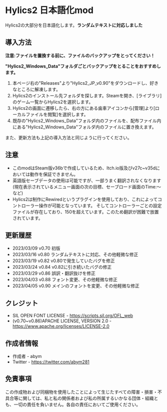 # Hylics2 日本語化mod

Hylics2の大部分を日本語化します。**ランダムテキストに対応しました**

## 導入方法
**注意:ファイルを置換する前に、ファイルのバックアップをとってください！**

**"Hylics2_Windows_Data"フォルダごとバックアップをとることをおすすめします。**

1. 本ページ右の"Releases"より"Hylics2_JP_v0.90"をダウンロードし、好きなところに解凍します。
2. Hylics2のインストール先フォルダを探します。Steamを開き、[ライブラリ]のゲーム一覧からHylics2を選択します。
3. Hylics2の画面に遷移したら、右の方にある歯車アイコンから[管理]より[ローカルファイルを閲覧]を選択します。
4. 既存の"Hylics2_Windows_Data"フォルダ内のファイルを、配布ファイル内にある"Hylics2_Windows_Data"フォルダ内のファイルに置き換えます。

また、更新方法も上記の導入方法と同じように行ってください。

## 注意
+ このmodはSteam版v36bで作成しているため、Itch.io版及びv27c~v35dにおいては動作を保証できません。
+ 英語版セーブデータの使用は可能ですが、一部うまく翻訳されなくなります(現在表示されているメニュー画面の次の目標、セーブロード画面のTime:～など)
+ Hylics2は制作にRewiredというプラグインを使用しており、これによってコントローラー操作が可能となっています。 そしてコントローラーごとの設定ファイルが存在しており、150を超えています。このため翻訳が困難で放置されています。

## 更新履歴
+ 2023/03/09 v0.70 初版
+ 2023/03/16 v0.80 ランダムテキストに対応、その他軽微な修正
+ 2023/03/19 v0.82 v0.80で発生していたバグを修正
+ 2023/03/24 v0.84 v0.82に引き続いたバグの修正
+ 2023/03/29 v0.86 誤訳・翻訳抜けを修正
+ 2023/04/03 v0.88 フォント変更、その他軽微な修正
+ 2023/04/05 v0.90 メインのフォントを変更、その他軽微な修正

## クレジット
+ SIL OPEN FONT LICENSE - https://scripts.sil.org/OFL_web
+ (v0.70~v0.86)APACHE LICENSE, VERSION 2.0 - https://www.apache.org/licenses/LICENSE-2.0

## 作成者情報
+ 作成者 - abym
+ Twitter - https://twitter.com/abym281

## 免責事項
この作成物および同梱物を使用したことによって生じたすべての障害・損害・不具合等に関しては、私と私の関係者および私の所属するいかなる団体・組織とも、一切の責任を負いません。各自の責任においてご使用ください。
